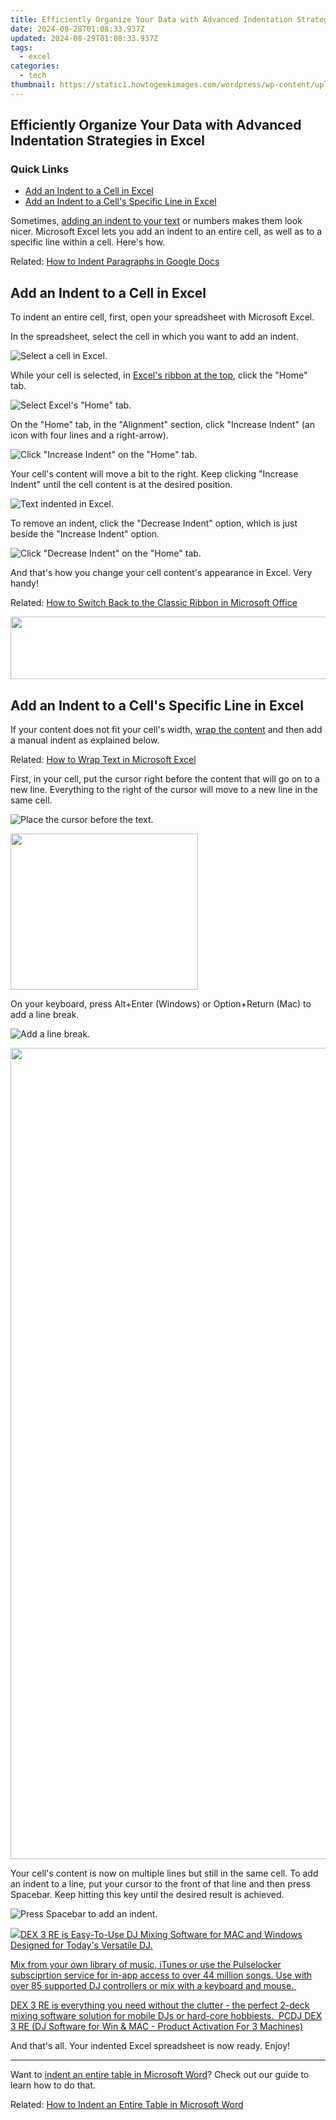 ```yaml
---
title: Efficiently Organize Your Data with Advanced Indentation Strategies in Excel
date: 2024-08-28T01:08:33.937Z
updated: 2024-08-29T01:08:33.937Z
tags:
  - excel
categories:
  - tech
thumbnail: https://static1.howtogeekimages.com/wordpress/wp-content/uploads/2021/09/microsoft_excel_hero_1200x675.jpg
---
```


## Efficiently Organize Your Data with Advanced Indentation Strategies in Excel

### Quick Links

* [Add an Indent to a Cell in Excel](https://screen-mirror.techidaily.com/in-2024-top-10-airplay-apps-in-realme-narzo-n53-for-streaming-drfone-by-drfone-android/)
* [Add an Indent to a Cell's Specific Line in Excel](https://screen-mirroring-recording.techidaily.com/windows-desktop-snapshot-learn-it-for-free-today-for-2024/)

 Sometimes, [adding an indent to your text](https://facebook-video-recording.techidaily.com/updated-the-social-media-economy-maximizing-your-facebook-revenue-for-2024/) or numbers makes them look nicer. Microsoft Excel lets you add an indent to an entire cell, as well as to a specific line within a cell. Here's how.

Related: [How to Indent Paragraphs in Google Docs](https://facebook-video-recording.techidaily.com/updated-the-social-media-economy-maximizing-your-facebook-revenue-for-2024/) 

##  Add an Indent to a Cell in Excel

 To indent an entire cell, first, open your spreadsheet with Microsoft Excel.

 In the spreadsheet, select the cell in which you want to add an indent.

![Select a cell in Excel.](https://static1.howtogeekimages.com/wordpress/wp-content/uploads/2021/12/1-select-cell.png) 

 While your cell is selected, in [Excel's ribbon at the top](https://screen-mirror.techidaily.com/in-2024-how-to-mirror-honor-play-40c-to-mac-drfone-by-drfone-android/), click the "Home" tab.

![Select Excel's "Home" tab.](https://static1.howtogeekimages.com/wordpress/wp-content/uploads/2021/12/2-excel-home-tab.png) 

 On the "Home" tab, in the "Alignment" section, click "Increase Indent" (an icon with four lines and a right-arrow).

![Click "Increase Indent" on the "Home" tab.](https://static1.howtogeekimages.com/wordpress/wp-content/uploads/2021/12/3-indent-in-excel.png) 

 Your cell's content will move a bit to the right. Keep clicking "Increase Indent" until the cell content is at the desired position.

![Text indented in Excel.](https://static1.howtogeekimages.com/wordpress/wp-content/uploads/2021/12/4-cell-indented-excel.png) 

 To remove an indent, click the "Decrease Indent" option, which is just beside the "Increase Indent" option.

![Click "Decrease Indent" on the "Home" tab.](https://static1.howtogeekimages.com/wordpress/wp-content/uploads/2021/12/5-remove-indent-excel.png) 

 And that's how you change your cell content's appearance in Excel. Very handy!

Related: [How to Switch Back to the Classic Ribbon in Microsoft Office](https://screen-mirror.techidaily.com/in-2024-how-to-mirror-honor-play-40c-to-mac-drfone-by-drfone-android/) 

<!-- affiliate ads begin -->
<a href="https://imp.i110150.net/c/5597632/924299/11305" target="_top" id="924299"><img src="//a.impactradius-go.com/display-ad/11305-924299" border="0" alt="" width="520" height="100"/></a>
<!-- affiliate ads end -->
##  Add an Indent to a Cell's Specific Line in Excel

 If your content does not fit your cell's width, [wrap the content](https://screen-video-capture.techidaily.com/in-2024-apex-thrill-racers-our-favorites-5/) and then add a manual indent as explained below.

Related: [How to Wrap Text in Microsoft Excel](https://screen-video-capture.techidaily.com/in-2024-apex-thrill-racers-our-favorites-5/) 

 First, in your cell, put the cursor right before the content that will go on to a new line. Everything to the right of the cursor will move to a new line in the same cell.

![Place the cursor before the text.](https://static1.howtogeekimages.com/wordpress/wp-content/uploads/2021/12/6-add-line-break.png) 

<!-- affiliate ads begin -->
<a href="https://godlikehost.sjv.io/c/5597632/1920047/21774" target="_top" id="1920047"><img src="//a.impactradius-go.com/display-ad/21774-1920047" border="0" alt="" width="300" height="250"/></a><img height="0" width="0" src="https://imp.pxf.io/i/5597632/1920047/21774" style="position:absolute;visibility:hidden;" border="0" />
<!-- affiliate ads end -->
 On your keyboard, press Alt+Enter (Windows) or Option+Return (Mac) to add a line break.

![Add a line break.](https://static1.howtogeekimages.com/wordpress/wp-content/uploads/2021/12/7-place-cursor.png) 

<!-- affiliate ads begin -->
<a href="https://boody-eco-wear.pxf.io/c/5597632/1572622/13846" target="_top" id="1572622"><img src="//a.impactradius-go.com/display-ad/13846-1572622" border="0" alt="" width="1000" height="1298"/></a><img height="0" width="0" src="https://imp.pxf.io/i/5597632/1572622/13846" style="position:absolute;visibility:hidden;" border="0" />
<!-- affiliate ads end -->
 Your cell's content is now on multiple lines but still in the same cell. To add an indent to a line, put your cursor to the front of that line and then press Spacebar. Keep hitting this key until the desired result is achieved.

![Press Spacebar to add an indent.](https://static1.howtogeekimages.com/wordpress/wp-content/uploads/2021/12/8-add-indent-excel.png) 

<!-- affiliate ads begin -->
<a href="https://shop.pcdj.com/order/checkout.php?PRODS=4698827&QTY=1&AFFILIATE=108875&CART=1"> <img src="https://secure.avangate.com/images/merchant/47f4b6321e9fd8e8f7326a6adc1a7c1e/products/dex3REpage-newmainscreenshot.png" border="0">DEX 3 RE is Easy-To-Use DJ Mixing Software for MAC and Windows Designed for Today's Versatile DJ. 

 Mix from your own library of music, iTunes or use the Pulselocker subsciprtion service for in-app access to over 44 million songs. Use with over 85 supported DJ controllers or mix with a keyboard and mouse.  

 DEX 3 RE is everything you need without the clutter - the perfect 2-deck mixing software solution for mobile DJs or hard-core hobbiests.  
 PCDJ DEX 3 RE (DJ Software for Win & MAC - Product Activation For 3 Machines)</a>
<!-- affiliate ads end -->
 And that's all. Your indented Excel spreadsheet is now ready. Enjoy!

---

 Want to [indent an entire table in Microsoft Word](https://android-transfer.techidaily.com/in-2024-5-ways-to-teach-you-to-transfer-files-from-sony-xperia-5-v-to-other-android-devices-easily-drfone-by-drfone-transfer-from-android-transfer-from-android/)? Check out our guide to learn how to do that.

Related: [How to Indent an Entire Table in Microsoft Word](https://android-transfer.techidaily.com/in-2024-5-ways-to-teach-you-to-transfer-files-from-sony-xperia-5-v-to-other-android-devices-easily-drfone-by-drfone-transfer-from-android-transfer-from-android/)

<ins class="adsbygoogle"
     style="display:block"
     data-ad-format="autorelaxed"
     data-ad-client="ca-pub-7571918770474297"
     data-ad-slot="1223367746"></ins>



<ins class="adsbygoogle"
     style="display:block"
     data-ad-client="ca-pub-7571918770474297"
     data-ad-slot="8358498916"
     data-ad-format="auto"
     data-full-width-responsive="true"></ins>


